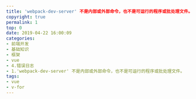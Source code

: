 ```yaml
---
title: 'webpack-dev-server' 不是内部或外部命令，也不是可运行的程序或批处理文件。
copyright: true
permalink: 1
top: 0
date: 2019-04-22 16:00:09
categories:
- 前端开发
- 基础知识
- 框架
- vue
- 4.错误日志
- 1.'webpack-dev-server' 不是内部或外部命令，也不是可运行的程序或批处理文件。
tags:
- vue
- v-for
---
```

